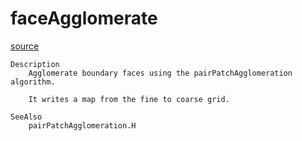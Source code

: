 # faceAgglomerate

[source](github.com/OpenFOAM-jp/OpenFOAM-utilities-tutorials-jp/blob/master/v1906/preProcessing/faceAgglomerate/faceAgglomerate.C/faceAgglomerate.C)

```
Description
    Agglomerate boundary faces using the pairPatchAgglomeration algorithm.

    It writes a map from the fine to coarse grid.

SeeAlso
    pairPatchAgglomeration.H


```

